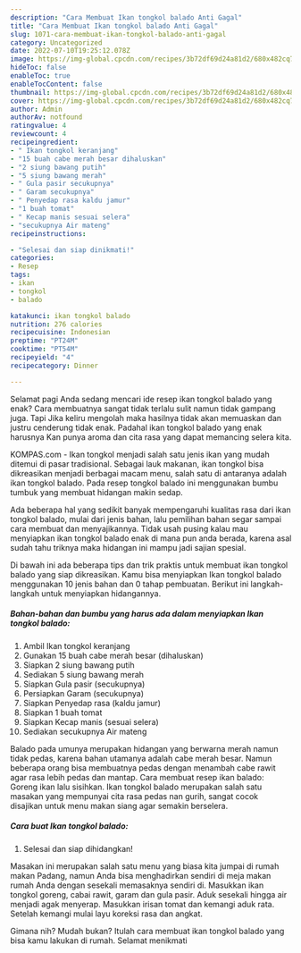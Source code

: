 ```yaml
---
description: "Cara Membuat Ikan tongkol balado Anti Gagal"
title: "Cara Membuat Ikan tongkol balado Anti Gagal"
slug: 1071-cara-membuat-ikan-tongkol-balado-anti-gagal
category: Uncategorized
date: 2022-07-10T19:25:12.078Z
image: https://img-global.cpcdn.com/recipes/3b72df69d24a81d2/680x482cq70/ikan-tongkol-balado-foto-resep-utama.jpg
hideToc: false
enableToc: true
enableTocContent: false
thumbnail: https://img-global.cpcdn.com/recipes/3b72df69d24a81d2/680x482cq70/ikan-tongkol-balado-foto-resep-utama.jpg
cover: https://img-global.cpcdn.com/recipes/3b72df69d24a81d2/680x482cq70/ikan-tongkol-balado-foto-resep-utama.jpg
author: Admin
authorAv: notfound
ratingvalue: 4
reviewcount: 4
recipeingredient:
- " Ikan tongkol keranjang"
- "15 buah cabe merah besar dihaluskan"
- "2 siung bawang putih"
- "5 siung bawang merah"
- " Gula pasir secukupnya"
- " Garam secukupnya"
- " Penyedap rasa kaldu jamur"
- "1 buah tomat"
- " Kecap manis sesuai selera"
- "secukupnya Air mateng"
recipeinstructions:

- "Selesai dan siap dinikmati!"
categories:
- Resep
tags:
- ikan
- tongkol
- balado

katakunci: ikan tongkol balado 
nutrition: 276 calories
recipecuisine: Indonesian
preptime: "PT24M"
cooktime: "PT54M"
recipeyield: "4"
recipecategory: Dinner

---
```



Selamat pagi Anda sedang mencari ide resep ikan tongkol balado yang enak? Cara membuatnya sangat tidak terlalu sulit namun tidak gampang juga. Tapi Jika keliru mengolah maka hasilnya tidak akan memuaskan dan justru cenderung tidak enak. Padahal ikan tongkol balado yang enak harusnya Kan punya aroma dan cita rasa yang dapat memancing selera kita.


KOMPAS.com - Ikan tongkol menjadi salah satu jenis ikan yang mudah ditemui di pasar tradisional. Sebagai lauk makanan, ikan tongkol bisa dikreasikan menjadi berbagai macam menu, salah satu di antaranya adalah ikan tongkol balado. Pada resep tongkol balado ini menggunakan bumbu tumbuk yang membuat hidangan makin sedap.

Ada beberapa hal yang sedikit banyak mempengaruhi kualitas rasa dari ikan tongkol balado, mulai dari jenis bahan, lalu pemilihan bahan segar sampai cara membuat dan menyajikannya. Tidak usah pusing kalau mau menyiapkan ikan tongkol balado enak di mana pun anda berada, karena asal sudah tahu triknya maka hidangan ini mampu jadi sajian spesial.


Di bawah ini ada beberapa tips dan trik praktis untuk membuat ikan tongkol balado yang siap dikreasikan. Kamu bisa menyiapkan Ikan tongkol balado menggunakan 10 jenis bahan dan 0 tahap pembuatan. Berikut ini langkah-langkah untuk menyiapkan hidangannya.

<!--inarticleads1-->

##### Bahan-bahan dan bumbu yang harus ada dalam menyiapkan Ikan tongkol balado:

1. Ambil  Ikan tongkol keranjang
1. Gunakan 15 buah cabe merah besar (dihaluskan)
1. Siapkan 2 siung bawang putih
1. Sediakan 5 siung bawang merah
1. Siapkan  Gula pasir (secukupnya)
1. Persiapkan  Garam (secukupnya)
1. Siapkan  Penyedap rasa (kaldu jamur)
1. Siapkan 1 buah tomat
1. Siapkan  Kecap manis (sesuai selera)
1. Sediakan secukupnya Air mateng


Balado pada umunya merupakan hidangan yang berwarna merah namun tidak pedas, karena bahan utamanya adalah cabe merah besar. Namun beberapa orang bisa membuatnya pedas dengan menambah cabe rawit agar rasa lebih pedas dan mantap. Cara membuat resep ikan balado: Goreng ikan lalu sisihkan. Ikan tongkol balado merupakan salah satu masakan yang mempunyai cita rasa pedas nan gurih, sangat cocok disajikan untuk menu makan siang agar semakin berselera. 

<!--inarticleads2-->

##### Cara buat Ikan tongkol balado:


1. Selesai dan siap dihidangkan!

Masakan ini merupakan salah satu menu yang biasa kita jumpai di rumah makan Padang, namun Anda bisa menghadirkan sendiri di meja makan rumah Anda dengan sesekali memasaknya sendiri di. Masukkan ikan tongkol goreng, cabai rawit, garam dan gula pasir. Aduk sesekali hingga air menjadi agak menyerap. Masukkan irisan tomat dan kemangi aduk rata. Setelah kemangi mulai layu koreksi rasa dan angkat. 

Gimana nih? Mudah bukan? Itulah cara membuat ikan tongkol balado yang bisa kamu lakukan di rumah. Selamat menikmati
